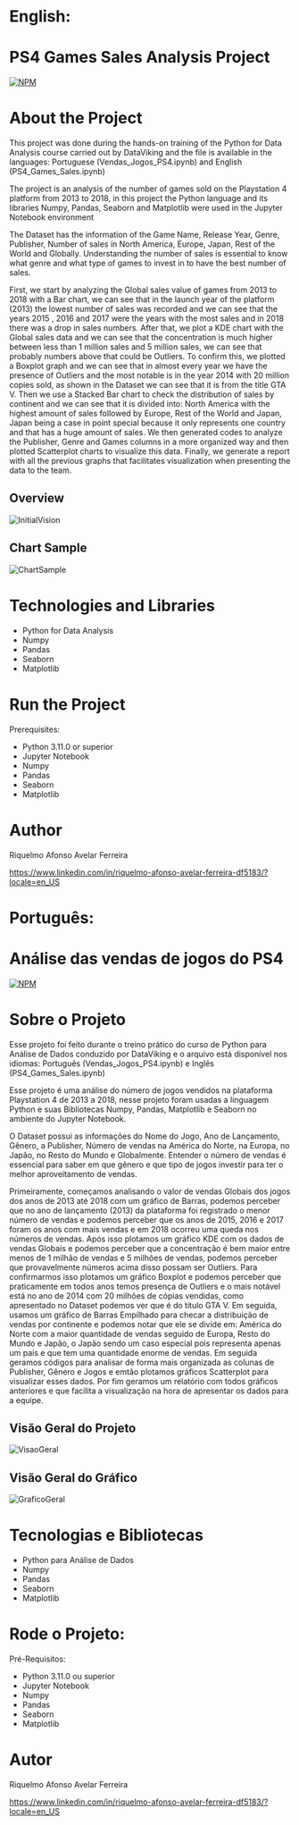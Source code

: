 # English:
# PS4 Games Sales Analysis Project
[![NPM](https://img.shields.io/npm/l/react)](https://github.com/RiquelmoFerreira/DataAnalysisGame_Sales_PRoject/blob/main/License)

# About the Project

This project was done during the hands-on training of the Python for Data Analysis course carried out by DataViking and the file is available in the languages: Portuguese (Vendas_Jogos_PS4.ipynb) and English (PS4_Games_Sales.ipynb)

The project is an analysis of the number of games sold on the Playstation 4 platform from 2013 to 2018, in this project the Python language and its libraries Numpy, Pandas, Seaborn and Matplotlib were used in the Jupyter Notebook environment

The Dataset has the information of the Game Name, Release Year, Genre, Publisher, Number of sales in North America, Europe, Japan, Rest of the World and Globally. Understanding the number of sales is essential to know what genre and what type of games to invest in to have the best number of sales.

First, we start by analyzing the Global sales value of games from 2013 to 2018 with a Bar chart, we can see that in the launch year of the platform (2013) the lowest number of sales was recorded and we can see that the years 2015 , 2016 and 2017 were the years with the most sales and in 2018 there was a drop in sales numbers. After that, we plot a KDE chart with the Global sales data and we can see that the concentration is much higher between less than 1 million sales and 5 million sales, we can see that probably numbers above that could be Outliers. To confirm this, we plotted a Boxplot graph and we can see that in almost every year we have the presence of Outliers and the most notable is in the year 2014 with 20 million copies sold, as shown in the Dataset we can see that it is from the title GTA V. Then we use a Stacked Bar chart to check the distribution of sales by continent and we can see that it is divided into: North America with the highest amount of sales followed by Europe, Rest of the World and Japan, Japan being a case in point special because it only represents one country and that has a huge amount of sales. We then generated codes to analyze the Publisher, Genre and Games columns in a more organized way and then plotted Scatterplot charts to visualize this data. Finally, we generate a report with all the previous graphs that facilitates visualization when presenting the data to the team.

## Overview
![InitialVision](https://github.com/RiquelmoFerreira/Images/blob/main/13.png)

## Chart Sample
![ChartSample](https://github.com/RiquelmoFerreira/Images/blob/main/14.png)

# Technologies and Libraries

- Python for Data Analysis
- Numpy
- Pandas
- Seaborn
- Matplotlib

# Run the Project
Prerequisites:
- Python 3.11.0 or superior
- Jupyter Notebook
- Numpy
- Pandas
- Seaborn
- Matplotlib

# Author
Riquelmo Afonso Avelar Ferreira

https://www.linkedin.com/in/riquelmo-afonso-avelar-ferreira-df5183/?locale=en_US
#

# Português:
# Análise das vendas de jogos do PS4
[![NPM](https://img.shields.io/npm/l/react)](https://github.com/RiquelmoFerreira/DataAnalysisGame_Sales_PRoject/blob/main/License)

# Sobre o Projeto

Esse projeto foi feito durante o treino prático do curso de Python para Análise de Dados conduzido por DataViking e o arquivo está disponível nos idiomas: Português (Vendas_Jogos_PS4.ipynb) e Inglês (PS4_Games_Sales.ipynb)

Esse projeto é uma análise do número de jogos vendidos na plataforma Playstation 4 de 2013 a 2018, nesse projeto foram usadas a linguagem Python e suas Bibliotecas Numpy, Pandas, Matplotlib e Seaborn no ambiente do Jupyter Notebook.

O Dataset possui as informações do Nome do Jogo, Ano de Lançamento, Gênero, a Publisher, Número de vendas na América do Norte, na Europa, no Japão, no Resto do Mundo e Globalmente. Entender o número de vendas é essencial para saber em que gênero e que tipo de jogos investir para ter o melhor aproveitamento de vendas.

Primeiramente, começamos analisando o valor de vendas Globais dos jogos dos anos de 2013 até 2018 com um gráfico de Barras, podemos perceber que no ano de lançamento (2013) da plataforma foi registrado o menor número de vendas e podemos perceber que os anos de 2015, 2016 e 2017 foram os anos com mais vendas e em 2018 ocorreu uma queda nos números de vendas. Após isso plotamos um gráfico KDE com os dados de vendas Globais e podemos perceber que a concentração é bem maior entre menos de 1 milhão de vendas e 5 milhões de vendas, podemos perceber que provavelmente números acima disso possam ser Outliers. Para confirmarmos isso plotamos um gráfico Boxplot e podemos perceber que praticamente em todos anos temos presença de Outliers e o mais notável está no ano de 2014 com 20 milhões de cópias vendidas, como apresentado no Dataset podemos ver que é do título GTA V. Em seguida, usamos um gráfico de Barras Empilhado para checar a distribuição de vendas por continente e podemos notar que ele se divide em: América do Norte com a maior quantidade de vendas seguido de Europa, Resto do Mundo e Japão, o Japão sendo um caso especial pois representa apenas um país e que tem uma quantidade enorme de vendas. Em seguida geramos códigos para analisar de forma mais organizada as colunas de Publisher, Gênero e Jogos e emtão plotamos gráficos Scatterplot para visualizar esses dados. Por fim geramos um relatório com todos gráficos anteriores e que facilita a visualização na hora de apresentar os dados para a equipe.

## Visão Geral do Projeto
![VisaoGeral](https://github.com/RiquelmoFerreira/Images/blob/main/13.png)

## Visão Geral do Gráfico
![GraficoGeral](https://github.com/RiquelmoFerreira/Images/blob/main/14.png)

# Tecnologias e Bibliotecas
- Python para Análise de Dados
- Numpy
- Pandas
- Seaborn
- Matplotlib

# Rode o Projeto:
Pré-Requisitos:
- Python 3.11.0 ou superior
- Jupyter Notebook
- Numpy
- Pandas
- Seaborn
- Matplotlib

# Autor
Riquelmo Afonso Avelar Ferreira

https://www.linkedin.com/in/riquelmo-afonso-avelar-ferreira-df5183/?locale=en_US

 


 
